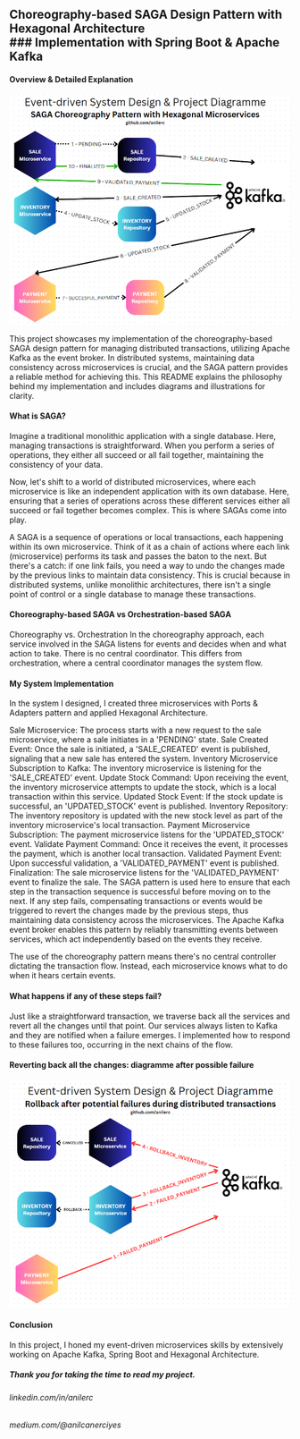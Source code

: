 ## Choreography-based SAGA Design Pattern with Hexagonal Architecture<br>### Implementation with Spring Boot & Apache Kafka

#### Overview & Detailed Explanation

![Successful flow](images/diagramme_1.png)

This project showcases my implementation of the choreography-based SAGA design pattern for managing distributed transactions, utilizing Apache Kafka as the event broker. In distributed systems, maintaining data consistency across microservices is crucial, and the SAGA pattern provides a reliable method for achieving this. This README explains the philosophy behind my implementation and includes diagrams and illustrations for clarity.

#### What is SAGA?

Imagine a traditional monolithic application with a single database. Here, managing transactions is straightforward. When you perform a series of operations, they either all succeed or all fail together, maintaining the consistency of your data.

Now, let's shift to a world of distributed microservices, where each microservice is like an independent application with its own database. Here, ensuring that a series of operations across these different services either all succeed or fail together becomes complex. This is where SAGAs come into play.

A SAGA is a sequence of operations or local transactions, each happening within its own microservice. Think of it as a chain of actions where each link (microservice) performs its task and passes the baton to the next. But there's a catch: if one link fails, you need a way to undo the changes made by the previous links to maintain data consistency. This is crucial because in distributed systems, unlike monolithic architectures, there isn't a single point of control or a single database to manage these transactions.

#### Choreography-based SAGA vs Orchestration-based SAGA

Choreography vs. Orchestration
In the choreography approach, each service involved in the SAGA listens for events and decides when and what action to take. There is no central coordinator. This differs from orchestration, where a central coordinator manages the system flow.

#### My System Implementation

In the system I designed, I created three microservices with Ports & Adapters pattern and applied Hexagonal Architecture.

Sale Microservice: The process starts with a new request to the sale microservice, where a sale initiates in a 'PENDING' state.
Sale Created Event: Once the sale is initiated, a 'SALE_CREATED' event is published, signaling that a new sale has entered the system.
Inventory Microservice Subscription to Kafka: The inventory microservice is listening for the 'SALE_CREATED' event.
Update Stock Command: Upon receiving the event, the inventory microservice attempts to update the stock, which is a local transaction within this service.
Updated Stock Event: If the stock update is successful, an 'UPDATED_STOCK' event is published.
Inventory Repository: The inventory repository is updated with the new stock level as part of the inventory microservice's local transaction.
Payment Microservice Subscription: The payment microservice listens for the 'UPDATED_STOCK' event.
Validate Payment Command: Once it receives the event, it processes the payment, which is another local transaction.
Validated Payment Event: Upon successful validation, a 'VALIDATED_PAYMENT' event is published.
Finalization: The sale microservice listens for the 'VALIDATED_PAYMENT' event to finalize the sale.
The SAGA pattern is used here to ensure that each step in the transaction sequence is successful before moving on to the next. If any step fails, compensating transactions or events would be triggered to revert the changes made by the previous steps, thus maintaining data consistency across the microservices. The Apache Kafka event broker enables this pattern by reliably transmitting events between services, which act independently based on the events they receive.

The use of the choreography pattern means there's no central controller dictating the transaction flow. Instead, each microservice knows what to do when it hears certain events.

#### What happens if any of these steps fail?

Just like a straightforward transaction, we traverse back all the services and revert all the changes until that point. Our services always listen to Kafka and they are notified when a failure emerges. I implemented how to respond to these failures too, occurring in the next chains of the flow.

#### Reverting back all the changes: diagramme after possible failure

![Failure](images/diagramme_2.png)

#### Conclusion

In this project, I honed my event-driven microservices skills by extensively working on Apache Kafka, Spring Boot and Hexagonal Architecture.

##### Thank you for taking the time to read my project.

###### linkedin.com/in/anilerc

###### medium.com/@anilcanerciyes
